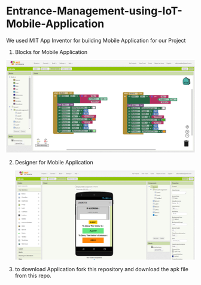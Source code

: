 # Entrance-Management-using-IoT-Mobile-Application  
  
 We used MIT App Inventor for building Mobile Application for our Project  
 
 1. Blocks for Mobile Application
 
 <img src="blocks.png">
   
 2. Designer for Mobile Application  
   
    <img src="designer.png">
    
 3. to download Application fork this repository and download the apk file from this repo.

